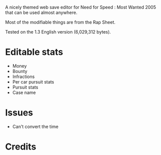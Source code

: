 

A nicely themed web save editor for Need for Speed : Most Wanted 2005 that can be used almost anywhere.

Most of the modifiable things are from the Rap Sheet.

Tested on the 1.3 English version (6,029,312 bytes).

# Editable stats

* Money
* Bounty
* Infractions
* Per car pursuit stats
* Pursuit stats
* Case name

# Issues

* Can't convert the time

# Credits

